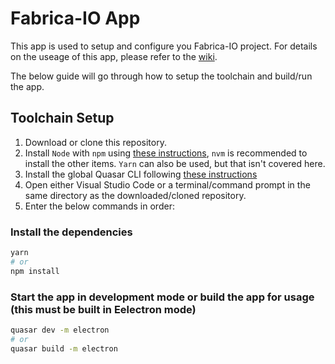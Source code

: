 # Fabrica-IO App
This app is used to setup and configure you Fabrica-IO project. For details on the useage of this app, please refer to the [wiki](https://github.com/FabricaIO/FabricaIO-App/wiki/App-Usage).

The below guide will go through how to setup the toolchain and build/run the app.

## Toolchain Setup
1. Download or clone this repository.
2. Install `Node` with `npm` using [these instructions](https://docs.npmjs.com/downloading-and-installing-node-js-and-npm/), `nvm` is recommended to install the other items. `Yarn` can also be used, but that isn't covered here.
3. Install the global Quasar CLI following [these instructions](https://quasar.dev/start/quick-start#optional-install-the-global-cli)
4. Open either Visual Studio Code or a terminal/command prompt in the same directory as the downloaded/cloned repository.
5. Enter the below commands in order:

### Install the dependencies
```bash
yarn
# or
npm install
```

### Start the app in development mode or build the app for usage (this must be built in Eelectron mode)
```bash
quasar dev -m electron
# or
quasar build -m electron
```
